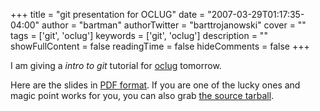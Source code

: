 +++
title = "git presentation for OCLUG"
date = "2007-03-29T01:17:35-04:00"
author = "bartman"
authorTwitter = "barttrojanowski"
cover = ""
tags = ['git', 'oclug']
keywords = ['git', 'oclug']
description = ""
showFullContent = false
readingTime = false
hideComments = false
+++

I am giving a *intro to git* tutorial for [oclug](http://oclug.on.ca/) tomorrow.

Here are the slides in [PDF format](/~bart/slides/intro-to-git/intro-to-git.pdf).  If 
you are one of the lucky ones and magic point works for you, you can also 
grab [the source tarball](/~bart/slides/intro-to-git/intro-to-git.tgz).